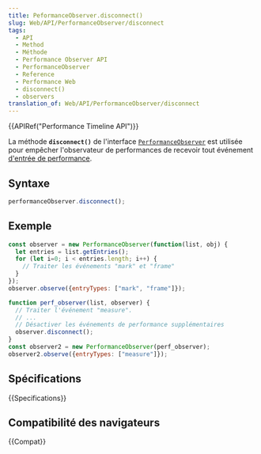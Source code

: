 ```yaml
---
title: PeformanceObserver.disconnect()
slug: Web/API/PerformanceObserver/disconnect
tags:
  - API
  - Method
  - Méthode
  - Performance Observer API
  - PerformanceObserver
  - Reference
  - Performance Web
  - disconnect()
  - observers
translation_of: Web/API/PerformanceObserver/disconnect
---
```

{{APIRef("Performance Timeline API")}}

La méthode **`disconnect()`** de l'interface [`PerformanceObserver`](/fr/docs/Web/API/PerformanceObserver) est utilisée pour empêcher l'observateur de performances de recevoir tout événement [d'entrée de performance](/fr/docs/Web/API/PerformanceEntry).

## Syntaxe

```js
performanceObserver.disconnect();
```

## Exemple

```js
const observer = new PerformanceObserver(function(list, obj) {
  let entries = list.getEntries();
  for (let i=0; i < entries.length; i++) {
    // Traiter les événements "mark" et "frame"
  }
});
observer.observe({entryTypes: ["mark", "frame"]});

function perf_observer(list, observer) {
  // Traiter l'événement "measure".
  // ...
  // Désactiver les événements de performance supplémentaires
  observer.disconnect();
}
const observer2 = new PerformanceObserver(perf_observer);
observer2.observe({entryTypes: ["measure"]});
```

## Spécifications

{{Specifications}}

## Compatibilité des navigateurs

{{Compat}}
